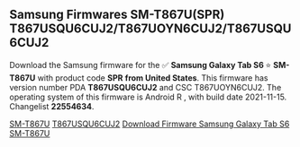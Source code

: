 <h2>Samsung Firmwares SM-T867U(SPR) T867USQU6CUJ2/T867UOYN6CUJ2/T867USQU6CUJ2</h2>
Download the Samsung firmware for the ✅ <strong>Samsung Galaxy Tab S6 </strong> ⭐ <strong>SM-T867U</strong> with product code <strong>SPR</strong> <strong> from United States</strong>. This firmware has version number PDA <strong>T867USQU6CUJ2</strong> and CSC T867UOYN6CUJ2. The operating system of this firmware is Android R , with build date 2021-11-15. Changelist <strong>22554634</strong>.


[SM-T867U](https://samfirm.shop/samsung/model/SM-T867U)
[T867USQU6CUJ2](https://samfirm.shop/samsung/pda/T867USQU6CUJ2)
[Download Firmware Samsung Galaxy Tab S6 SM-T867U](https://samfirm.shop/samsung/firmware/474328)

